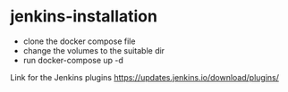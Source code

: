 # jenkins-installation
- clone the docker compose file
- change the volumes to the suitable dir 
- run docker-compose up -d


Link for the Jenkins plugins
https://updates.jenkins.io/download/plugins/
